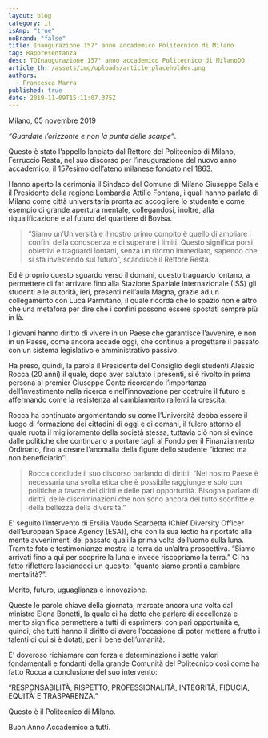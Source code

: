 ```yaml
---
layout: blog
category: it
isAmp: "true"
noBrand: "false"
title: Inaugurazione 157° anno accademico Politecnico di Milano
tag: Rappresentanza
desc: TOInaugurazione 157° anno accademico Politecnico di MilanoDO
article_th: /assets/img/uploads/article_placeholder.png
authors:
  - Francesca Marra
published: true
date: 2019-11-09T15:11:07.375Z
---
```

Milano, 05 novembre 2019

_“Guardate l’orizzonte e non la punta delle scarpe“_.

Questo è stato l’appello lanciato dal Rettore del Politecnico di Milano, Ferruccio Resta, nel suo discorso per l’inaugurazione del nuovo anno accademico, il 157esimo dell’ateno milanese fondato nel 1863.

Hanno aperto la cerimonia il Sindaco del Comune di Milano Giuseppe Sala e il Presidente della regione Lombardia Attilio Fontana, i quali hanno parlato di Milano come città universitaria pronta ad accogliere lo studente e come esempio di grande apertura mentale, collegandosi, inoltre, alla riqualificazione e al futuro del quartiere di Bovisa.

> “Siamo un’Università e il nostro primo compito è quello di ampliare i confini della conoscenza e di superare i limiti. Questo significa porsi obiettivi e traguardi lontani, senza un ritorno immediato, sapendo che si sta investendo sul futuro”, scandisce il Rettore Resta.

Ed è proprio questo sguardo verso il domani, questo traguardo lontano, a permettere di far arrivare fino alla Stazione Spaziale Internazionale (ISS) gli studenti e le autorità, ieri, presenti nell’aula Magna, grazie ad un collegamento con Luca Parmitano, il quale ricorda che lo spazio non è altro che una metafora per dire che i confini possono essere spostati sempre più in là.

I giovani hanno diritto di vivere in un Paese che garantisce l’avvenire, e non in un Paese, come ancora accade oggi, che continua a progettare il passato con un sistema legislativo e amministrativo passivo.

Ha preso, quindi, la parola il Presidente del Consiglio degli studenti Alessio Rocca (20 anni) il quale, dopo aver salutato i presenti, si è rivolto in prima persona al premier Giuseppe Conte ricordando l’importanza dell’investimento nella ricerca e nell’innovazione per costruire il futuro e affermando come la resistenza al cambiamento rallenti la crescita.

Rocca ha continuato argomentando su come l’Università debba essere il luogo di formazione dei cittadini di oggi e di domani, il fulcro attorno al quale ruota il miglioramento della società stessa, tuttavia ciò non si evince dalle politiche che continuano a portare tagli al Fondo per il Finanziamento Ordinario, fino a creare l’anomalia della figure dello studente “idoneo ma non beneficiario”!

> Rocca conclude il suo discorso parlando di diritti: “Nel nostro Paese è necessaria una svolta etica che è possibile raggiungere solo con politiche a favore dei diritti e delle pari opportunità. Bisogna parlare di diritti, delle discriminazioni che non sono ancora del tutto sconfitte e della bellezza della diversità.”



E’ seguito l’intervento di Ersilia Vaudo Scarpetta (Chief Diversity Officer dell’European Space Agency (ESA)), che con la sua lectio ha riportato alla mente avvenimenti del passato quali la prima volta dell’uomo sulla luna. Tramite foto e testimonianze mostra la terra da un’altra prospettiva. “Siamo arrivati fino a qui per scoprire la luna e invece riscopriamo la terra.” Ci ha fatto riflettere lasciandoci un quesito: “quanto siamo pronti a cambiare mentalità?”.

Merito, futuro, uguaglianza e innovazione.

Queste le parole chiave della giornata, marcate ancora una volta dal ministro Elena Bonetti, la quale ci ha detto che parlare di eccellenza e merito significa permettere a tutti di esprimersi con pari opportunità e, quindi, che tutti hanno il diritto di avere l’occasione di poter mettere a frutto i talenti di cui si è dotati, per il bene dell’umanità.

E’ doveroso richiamare con forza e determinazione i sette valori fondamentali e fondanti della grande Comunità del Politecnico cosi come ha fatto Rocca a conclusione del suo intervento:

“RESPONSABILITÀ, RISPETTO, PROFESSIONALITÀ, INTEGRITÀ, FIDUCIA, EQUITÀ’ E TRASPARENZA.”

Questo è il Politecnico di Milano.

Buon Anno Accademico a tutti.
